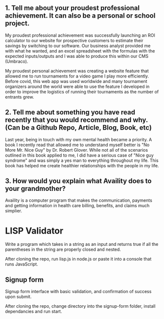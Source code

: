 ## 1. Tell me about your proudest professional achievement. It can also be a personal or school project.

My proudest professional achievement was successfully launching an ROI calculator to our website for prospective customers to estimate their savings by switching to our software. Our business analyst provided me with what he wanted, and an excel spreadsheet with the formulas with the expected inputs/outputs and I was able to produce this within our CMS (Umbraco).

My proudest personal achievement was creating a website feature that allowed me to run tournaments for a video game I play more efficiently. Before covid, this web app was used worldwide and many tournament organizers around the world were able to use the feature I developed in order to improve the logistics of running their tournaments as the number of entrants grew.

## 2. Tell me about something you have read recently that you would recommend and why. (Can be a Github Repo, Article, Blog, Book, etc)

Last year, being in touch with my own mental health became a priority. A book I recently read that allowed me to understand myself better is "No More Mr. Nice Guy" by Dr. Robert Glover. While not all of the scenarios outlined in this book applied to me, I did have a serious case of "Nice guy syndrome" and was simply a yes man to everything throughout my life. This book has helped me create healthier relationships with the people in my life.

## 3. How would you explain what Availity does to your grandmother?

Availity is a computer program that makes the communication, payments and getting information in health care billing, benefits, and claims much simplier.

# LISP Validator

Write a program which takes in a string as an input and returns true if all the parentheses in the string are properly closed and nested.

After cloning the repo, run lisp.js in node.js or paste it into a console that runs JavaScript.

## Signup form

Signup form interface with basic validation, and confirmation of success upon submit.

After cloning the repo, change directory into the signup-form folder, install dependancies and run start.
